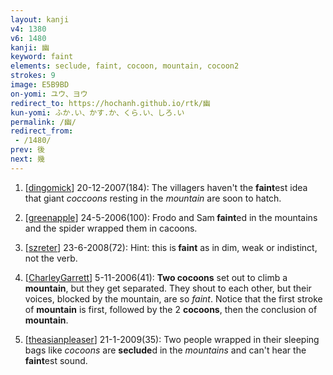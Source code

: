 ```yaml
---
layout: kanji
v4: 1380
v6: 1480
kanji: 幽
keyword: faint
elements: seclude, faint, cocoon, mountain, cocoon2
strokes: 9
image: E5B9BD
on-yomi: ユウ、ヨウ
redirect_to: https://hochanh.github.io/rtk/幽
kun-yomi: ふか.い、かす.か、くら.い、しろ.い
permalink: /幽/
redirect_from:
 - /1480/
prev: 後
next: 幾
---
```


1) [<a href="http://kanji.koohii.com/profile/dingomick">dingomick</a>] 20-12-2007(184): The villagers haven&#039;t the <strong>faint</strong>est idea that giant <em>coccoons</em> resting in the <em>mountain</em> are soon to hatch.

2) [<a href="http://kanji.koohii.com/profile/greenapple">greenapple</a>] 24-5-2006(100): Frodo and Sam<strong> faint</strong>ed in the mountains and the spider wrapped them in cacoons.

3) [<a href="http://kanji.koohii.com/profile/szreter">szreter</a>] 23-6-2008(72): Hint: this is<strong> faint</strong> as in dim, weak or indistinct, not the verb.

4) [<a href="http://kanji.koohii.com/profile/CharleyGarrett">CharleyGarrett</a>] 5-11-2006(41): <strong>Two cocoons</strong> set out to climb a <strong>mountain</strong>, but they get separated. They shout to each other, but their voices, blocked by the mountain, are so <em>faint</em>. Notice that the first stroke of <strong>mountain</strong> is first, followed by the 2 <strong>cocoons</strong>, then the conclusion of <strong>mountain</strong>.

5) [<a href="http://kanji.koohii.com/profile/theasianpleaser">theasianpleaser</a>] 21-1-2009(35): Two people wrapped in their sleeping bags like <em>cocoons</em> are <strong>seclude</strong>d in the <em>mountains</em> and can&#039;t hear the<strong> faint</strong>est sound.

